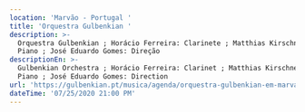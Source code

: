 ```yaml
---
location: 'Marvão - Portugal '
title: 'Orquestra Gulbenkian '
description: >-
  Orquestra Gulbenkian ; Horácio Ferreira: Clarinete ; Matthias Kirschnereit:
  Piano ; José Eduardo Gomes: Direção 
descriptionEn: >-
  Gulbenkian Orchestra ; Horácio Ferreira: Clarinet ; Matthias Kirschnereit:
  Piano ; José Eduardo Gomes: Direction 
url: 'https://gulbenkian.pt/musica/agenda/orquestra-gulbenkian-em-marvao/'
dateTime: '07/25/2020 21:00 PM'
---
```


